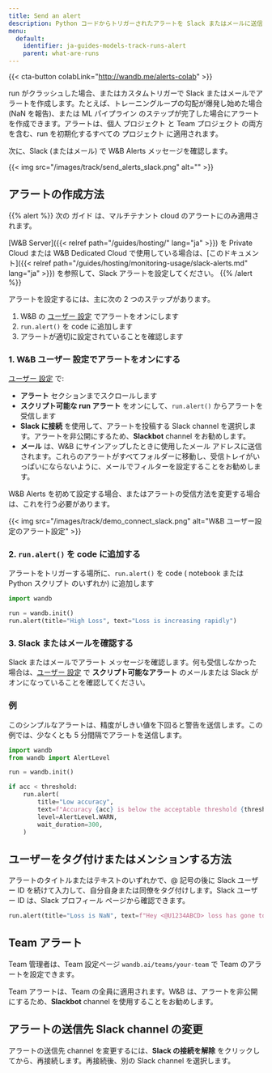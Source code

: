 ```yaml
---
title: Send an alert
description: Python コードからトリガーされたアラートを Slack またはメールに送信します。
menu:
  default:
    identifier: ja-guides-models-track-runs-alert
    parent: what-are-runs
---
```


{{< cta-button colabLink="http://wandb.me/alerts-colab" >}}

run がクラッシュした場合、またはカスタムトリガーで Slack またはメールでアラートを作成します。たとえば、トレーニングループの勾配が爆発し始めた場合 (NaN を報告)、または ML パイプライン のステップが完了した場合にアラートを作成できます。アラートは、個人 プロジェクト と Team プロジェクト の両方を含む、run を初期化するすべての プロジェクト に適用されます。

次に、Slack (またはメール) で W&B Alerts メッセージを確認します。

{{< img src="/images/track/send_alerts_slack.png" alt="" >}}

## アラートの作成方法

{{% alert %}}
次の ガイド は、マルチテナント cloud のアラートにのみ適用されます。

[W&B Server]({{< relref path="/guides/hosting/" lang="ja" >}}) を Private Cloud または W&B Dedicated Cloud で使用している場合は、[このドキュメント]({{< relref path="/guides/hosting/monitoring-usage/slack-alerts.md" lang="ja" >}}) を参照して、Slack アラートを設定してください。
{{% /alert %}}

アラートを設定するには、主に次の 2 つのステップがあります。

1. W&B の [ユーザー 設定](https://wandb.ai/settings) でアラートをオンにします
2. `run.alert()` を code に追加します
3. アラートが適切に設定されていることを確認します

### 1. W&B ユーザー 設定でアラートをオンにする

[ユーザー 設定](https://wandb.ai/settings) で:

* **アラート** セクションまでスクロールします
* **スクリプト可能な run アラート** をオンにして、`run.alert()` からアラートを受信します
* **Slack に接続** を使用して、アラートを投稿する Slack channel を選択します。アラートを非公開にするため、**Slackbot** channel をお勧めします。
* **メール** は、W&B にサインアップしたときに使用したメール アドレスに送信されます。これらのアラートがすべてフォルダーに移動し、受信トレイがいっぱいにならないように、メールでフィルターを設定することをお勧めします。

W&B Alerts を初めて設定する場合、またはアラートの受信方法を変更する場合は、これを行う必要があります。

{{< img src="/images/track/demo_connect_slack.png" alt="W&B ユーザー設定のアラート設定" >}}

### 2. `run.alert()` を code に追加する

アラートをトリガーする場所に、`run.alert()` を code ( notebook または Python スクリプト のいずれか) に追加します

```python
import wandb

run = wandb.init()
run.alert(title="High Loss", text="Loss is increasing rapidly")
```

### 3. Slack またはメールを確認する

Slack またはメールでアラート メッセージを確認します。何も受信しなかった場合は、[ユーザー 設定](https://wandb.ai/settings) で **スクリプト可能なアラート** のメールまたは Slack がオンになっていることを確認してください。

### 例

このシンプルなアラートは、精度がしきい値を下回ると警告を送信します。この例では、少なくとも 5 分間隔でアラートを送信します。

```python
import wandb
from wandb import AlertLevel

run = wandb.init()

if acc < threshold:
    run.alert(
        title="Low accuracy",
        text=f"Accuracy {acc} is below the acceptable threshold {threshold}",
        level=AlertLevel.WARN,
        wait_duration=300,
    )
```

## ユーザーをタグ付けまたはメンションする方法

アラートのタイトルまたはテキストのいずれかで、@ 記号の後に Slack ユーザー ID を続けて入力して、自分自身または同僚をタグ付けします。Slack ユーザー ID は、Slack プロフィール ページから確認できます。

```python
run.alert(title="Loss is NaN", text=f"Hey <@U1234ABCD> loss has gone to NaN")
```

## Team アラート

Team 管理者は、Team 設定ページ `wandb.ai/teams/your-team` で Team のアラートを設定できます。

Team アラートは、Team の全員に適用されます。W&B は、アラートを非公開にするため、**Slackbot** channel を使用することをお勧めします。

## アラートの送信先 Slack channel の変更

アラートの送信先 channel を変更するには、**Slack の接続を解除** をクリックしてから、再接続します。再接続後、別の Slack channel を選択します。
